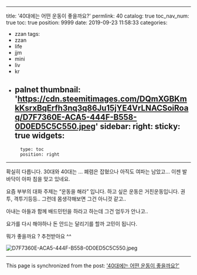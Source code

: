 
---
title: '40대에는 어떤 운동이 좋을까요?'
permlink: 40
catalog: true
toc_nav_num: true
toc: true
position: 9999
date: 2019-09-23 11:58:33
categories:
- zzan
tags:
- zzan
- life
- jjm
- mini
- liv
- kr
- palnet
thumbnail: 'https://cdn.steemitimages.com/DQmXGBKmkKsrxBqErfh3nq3q86Ju15jYE4VrLNACSoiRoaq/D7F7360E-ACA5-444F-B558-0D0ED5C5C550.jpeg'
sidebar:
    right:
        sticky: true
widgets:
    -
        type: toc
        position: right
---


확실히 다릅니다. 
30대와 40대는 ...
폐렴은 잡혔으나 아직도 여파는 남았고...
이젠 발바닥이 아파 침을 맞고 있네요. 

요즘 부부의 대화 주제는 “운동을 해라” 입니다. 
하고 싶은 운동은 거친운동입니다. 
 권투, 격투기등등..
그런데 몸생각해보면 그건 아니것 같고..

아내는 아들과 함께 배드민턴을 하라고 하는데
그건 엄두가 안나고..

요가를 다시 해야하나
돈 안드는 달리기를 할까 고민이 됩니다. 

뭐가 좋을까요 ? 추천받아요 ^^

![D7F7360E-ACA5-444F-B558-0D0ED5C5C550.jpeg](https://cdn.steemitimages.com/DQmXGBKmkKsrxBqErfh3nq3q86Ju15jYE4VrLNACSoiRoaq/D7F7360E-ACA5-444F-B558-0D0ED5C5C550.jpeg)

- - -

This page is synchronized from the post: ['40대에는 어떤 운동이 좋을까요?'](https://steemit.com/@kingbit/40)
